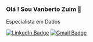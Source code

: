 ### Olá ! Sou Vanberto Zuim  👋

Especialista em Dados 

[![LinkedIn Badge](https://img.shields.io/badge/-Vanberto_Zuim-blue?style=flat-square&logo=Linkedin&logoColor=white&link=https://www.linkedin.com/in/vanbertozuim/)](https://www.linkedin.com/in/vanbertozuim/)
[![Gmail Badge](https://img.shields.io/badge/-vanbertozuim@gmail.com-c14438?style=flat-square&logo=Gmail&logoColor=white&link=mailto:vanbertozuim@gmail.com)](mailto:rafaella.d.d.carvalho@gmail.com)







<!---
vanbertozuim/vanbertozuim is a ✨ special ✨ repository because its `README.md` (this file) appears on your GitHub profile.
You can click the Preview link to take a look at your changes.
--->
